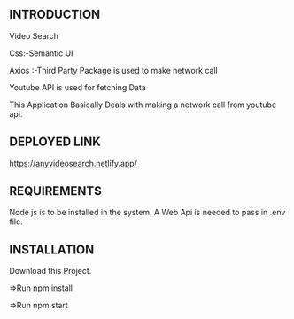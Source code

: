 INTRODUCTION
------------
Video Search

Css:-Semantic UI

Axios :-Third Party Package is used to make network call

Youtube API is used for fetching Data

This Application Basically Deals with making a network call from youtube api.

DEPLOYED LINK
------------
https://anyvideosearch.netlify.app/

REQUIREMENTS
------------
Node js is to be installed in the system.
A Web Api is needed to pass in .env file.

INSTALLATION
------------
Download this Project.

=>Run npm install

=>Run npm start


